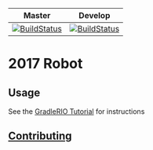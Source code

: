 |Master|Develop|
|:----:|:----:|
[![BuildStatus](https://travis-ci.org/RoboEagles4828/2017Robot.svg?branch=master)](https://travis-ci.org/RoboEagles4828/2017Robot)|[![BuildStatus](https://travis-ci.org/RoboEagles4828/2017Robot.svg?branch=develop)](https://travis-ci.org/RoboEagles4828/2017Robot) |

# 2017 Robot

## Usage
See the [GradleRIO Tutorial](https://github.com/RoboEagles4828/2017Robot/wiki/GradleRIO-for-dummies) for instructions

## [Contributing](https://github.com/RoboEagles4828/2017Robot/blob/master/CONTRIBUTING.md)
